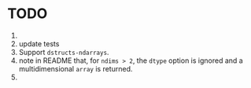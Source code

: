 TODO
====

1. 
2. update tests
3. Support `dstructs-ndarrays`.
4. note in README that, for `ndims > 2`, the `dtype` option is ignored and a multidimensional `array` is returned.
5. 
